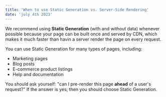 ```yaml
---
title: 'When to use Static Generation vs. Server-Side Rendering'
date: 'july 4th 2023'
---
```


We recommend using **Static Generation** (with and without data) whenever possible because your page can be built once and served by CDN, which makes it much faster than havin a server render the page on every request.

You can use Static Generation for many types of pages, including:

- Marketing pages
- Blog posts
- E-commerce product listings
- Help and documentation

You should ask yourself: "can I pre-render this page **ahead** of a user's request?" If the answer is yes, then you should choose Static Generation.
